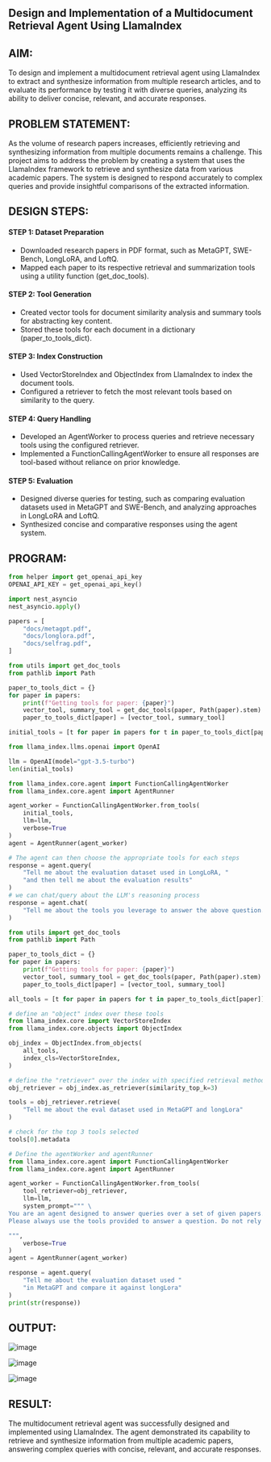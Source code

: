 ## Design and Implementation of a Multidocument Retrieval Agent Using LlamaIndex

## AIM:
To design and implement a multidocument retrieval agent using LlamaIndex to extract and synthesize information from multiple research articles, and to evaluate its performance by testing it with diverse queries, analyzing its ability to deliver concise, relevant, and accurate responses.

## PROBLEM STATEMENT:
As the volume of research papers increases, efficiently retrieving and synthesizing information from multiple documents remains a challenge. This project aims to address the problem by creating a system that uses the LlamaIndex framework to retrieve and synthesize data from various academic papers. The system is designed to respond accurately to complex queries and provide insightful comparisons of the extracted information.

## DESIGN STEPS:

#### STEP 1: Dataset Preparation
- Downloaded research papers in PDF format, such as MetaGPT, SWE-Bench, LongLoRA, and LoftQ.
- Mapped each paper to its respective retrieval and summarization tools using a utility function (get_doc_tools).
#### STEP 2: Tool Generation
- Created vector tools for document similarity analysis and summary tools for abstracting key content.
- Stored these tools for each document in a dictionary (paper_to_tools_dict).

#### STEP 3: Index Construction
- Used VectorStoreIndex and ObjectIndex from LlamaIndex to index the document tools.
- Configured a retriever to fetch the most relevant tools based on similarity to the query.

#### STEP 4: Query Handling
- Developed an AgentWorker to process queries and retrieve necessary tools using the configured retriever.
- Implemented a FunctionCallingAgentWorker to ensure all responses are tool-based without reliance on prior knowledge.
  
#### STEP 5: Evaluation
- Designed diverse queries for testing, such as comparing evaluation datasets used in MetaGPT and SWE-Bench, and analyzing approaches in LongLoRA and LoftQ.
- Synthesized concise and comparative responses using the agent system.

## PROGRAM:
```py
from helper import get_openai_api_key
OPENAI_API_KEY = get_openai_api_key()

import nest_asyncio
nest_asyncio.apply()

papers = [
    "docs/metagpt.pdf",
    "docs/longlora.pdf",
    "docs/selfrag.pdf",
]

from utils import get_doc_tools
from pathlib import Path

paper_to_tools_dict = {}
for paper in papers:
    print(f"Getting tools for paper: {paper}")
    vector_tool, summary_tool = get_doc_tools(paper, Path(paper).stem)
    paper_to_tools_dict[paper] = [vector_tool, summary_tool]

initial_tools = [t for paper in papers for t in paper_to_tools_dict[paper]]

from llama_index.llms.openai import OpenAI

llm = OpenAI(model="gpt-3.5-turbo")
len(initial_tools)

from llama_index.core.agent import FunctionCallingAgentWorker
from llama_index.core.agent import AgentRunner

agent_worker = FunctionCallingAgentWorker.from_tools(
    initial_tools,
    llm=llm,
    verbose=True
)
agent = AgentRunner(agent_worker)

# The agent can then choose the appropriate tools for each steps
response = agent.query(
    "Tell me about the evaluation dataset used in LongLoRA, "
    "and then tell me about the evaluation results"
)
# we can chat/query about the LLM's reasoning process
response = agent.chat(
    "Tell me about the tools you leverage to answer the above question."
)

from utils import get_doc_tools
from pathlib import Path

paper_to_tools_dict = {}
for paper in papers:
    print(f"Getting tools for paper: {paper}")
    vector_tool, summary_tool = get_doc_tools(paper, Path(paper).stem)
    paper_to_tools_dict[paper] = [vector_tool, summary_tool]

all_tools = [t for paper in papers for t in paper_to_tools_dict[paper]]

# define an "object" index over these tools
from llama_index.core import VectorStoreIndex
from llama_index.core.objects import ObjectIndex

obj_index = ObjectIndex.from_objects(
    all_tools,
    index_cls=VectorStoreIndex,
)

# define the "retriever" over the index with specified retrieval method
obj_retriever = obj_index.as_retriever(similarity_top_k=3)

tools = obj_retriever.retrieve(
    "Tell me about the eval dataset used in MetaGPT and longLora"
)

# check for the top 3 tools selected
tools[0].metadata

# Define the agentWorker and agentRunner
from llama_index.core.agent import FunctionCallingAgentWorker
from llama_index.core.agent import AgentRunner

agent_worker = FunctionCallingAgentWorker.from_tools(
    tool_retriever=obj_retriever,
    llm=llm,
    system_prompt=""" \
You are an agent designed to answer queries over a set of given papers.
Please always use the tools provided to answer a question. Do not rely on prior knowledge.\

""",
    verbose=True
)
agent = AgentRunner(agent_worker)

response = agent.query(
    "Tell me about the evaluation dataset used "
    "in MetaGPT and compare it against longLora"
)
print(str(response))

```
## OUTPUT:

![image](https://github.com/user-attachments/assets/217be641-8b2e-49c4-85ce-1916aa80302f)

![image](https://github.com/user-attachments/assets/7f539132-54bf-41f2-a705-8b510c4beee3)

![image](https://github.com/user-attachments/assets/de29cde6-aad8-419d-bbca-322a3d44f5c9)

## RESULT:
The multidocument retrieval agent was successfully designed and implemented using LlamaIndex. The agent demonstrated its capability to retrieve and synthesize information from multiple academic papers, answering complex queries with concise, relevant, and accurate responses.
